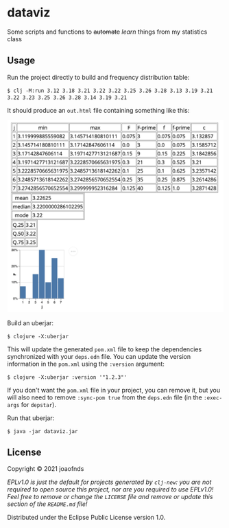 # dataviz

Some scripts and functions to ~~automate~~ _learn_ things from my statistics class

## Usage

Run the project directly to build and frequency distribution table:

    $ clj -M:run 3.12 3.18 3.21 3.22 3.22 3.25 3.26 3.28 3.13 3.19 3.21 3.22 3.23 3.25 3.26 3.28 3.14 3.19 3.21

It should produce an `out.html` file containing something like this:

<img src="./output-example.png" />

Build an uberjar:

    $ clojure -X:uberjar

This will update the generated `pom.xml` file to keep the dependencies synchronized with
your `deps.edn` file. You can update the version information in the `pom.xml` using the
`:version` argument:

    $ clojure -X:uberjar :version '"1.2.3"'

If you don't want the `pom.xml` file in your project, you can remove it, but you will
also need to remove `:sync-pom true` from the `deps.edn` file (in the `:exec-args` for `depstar`).

Run that uberjar:

    $ java -jar dataviz.jar

## License

Copyright © 2021 joaofnds

_EPLv1.0 is just the default for projects generated by `clj-new`: you are not_
_required to open source this project, nor are you required to use EPLv1.0!_
_Feel free to remove or change the `LICENSE` file and remove or update this_
_section of the `README.md` file!_

Distributed under the Eclipse Public License version 1.0.
